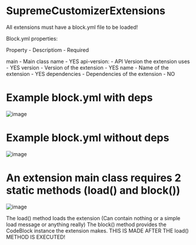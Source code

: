 # SupremeCustomizerExtensions

All extensions must have a block.yml file to be loaded!

Block.yml properties:

Property - Descriptiom - Required

main - Main class name - YES
api-version: - API Version the extension uses - YES
version - Version of the extension - YES
name - Name of the extension - YES
dependencies - Dependencies of the extension - NO

# Example block.yml with deps

![image](https://user-images.githubusercontent.com/68820364/167832690-a53d327b-117a-455f-a61a-f5118b7a8546.png)

# Example block.yml without deps

![image](https://user-images.githubusercontent.com/68820364/167832737-130d87da-ca5a-4c34-8f19-ba4ccd9bf709.png)

# An extension main class requires 2 static methods (load() and block()) 
![image](https://user-images.githubusercontent.com/68820364/167746626-24efd9f3-9be7-42f8-ae1d-4d2a0e874647.png)

The load() method loads the extension (Can contain nothing or a simple load message or anything really)
The block() method provides the CodeBlock instance the extension makes. THIS IS MADE AFTER THE load() METHOD IS EXECUTED!

